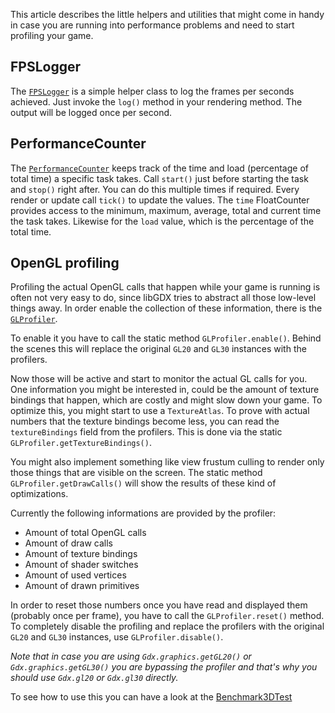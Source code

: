 This article describes the little helpers and utilities that might come in handy in case you are running into performance problems and need to start profiling your game.

FPSLogger
---------
The [`FPSLogger`](http://libgdx.badlogicgames.com/nightlies/docs/api/com/badlogic/gdx/graphics/FPSLogger.html) is a simple helper class to log the frames per seconds achieved. Just invoke the `log()` method in your rendering method. The output will be logged once per second.

PerformanceCounter
------------------
The [`PerformanceCounter`](http://libgdx.badlogicgames.com/nightlies/docs/api/com/badlogic/gdx/utils/PerformanceCounter.html) keeps track of the time and load (percentage of total time) a specific task takes. Call `start()` just before starting the task and `stop()` right after. You can do this multiple times if required. Every render or update call `tick()` to update the values. The `time` FloatCounter provides access to the minimum, maximum, average, total and current time the task takes. Likewise for the `load` value, which is the percentage of the total time.

OpenGL profiling
----------------
Profiling the actual OpenGL calls that happen while your game is running is often not very easy to do, since libGDX tries to abstract all those low-level things away. In order enable the collection of these information, there is the [`GLProfiler`](http://libgdx.badlogicgames.com/nightlies/docs/api/com/badlogic/gdx/graphics/profiling/GLProfiler.html).

To enable it you have to call the static method `GLProfiler.enable()`. Behind the scenes this will replace the original `GL20` and `GL30` instances with the profilers.

Now those will be active and start to monitor the actual GL calls for you. One information you might be interested in, could be the amount of texture bindings that happen, which are costly and might slow down your game. To optimize this, you might start to use a `TextureAtlas`. To prove with actual numbers that the texture bindings become less, you can read the `textureBindings` field from the profilers. This is done via the static `GLProfiler.getTextureBindings()`.

You might also implement something like view frustum culling to render only those things that are visible on the screen. The static method `GLProfiler.getDrawCalls()` will show the results of these kind of optimizations.

Currently the following informations are provided by the profiler:
- Amount of total OpenGL calls
- Amount of draw calls
- Amount of texture bindings
- Amount of shader switches
- Amount of used vertices
- Amount of drawn primitives

In order to reset those numbers once you have read and displayed them (probably once per frame), you have to call the `GLProfiler.reset()` method. To completely disable the profiling and replace the profilers with the original `GL20` and `GL30` instances, use `GLProfiler.disable()`.

*Note that in case you are using `Gdx.graphics.getGL20()` or `Gdx.graphics.getGL30()` you are bypassing the profiler and that's why you should use `Gdx.gl20` or `Gdx.gl30` directly.*

To see how to use this you can have a look at the [Benchmark3DTest](https://github.com/libgdx/libgdx/blob/master/tests/gdx-tests/src/com/badlogic/gdx/tests/g3d/Benchmark3DTest.java)